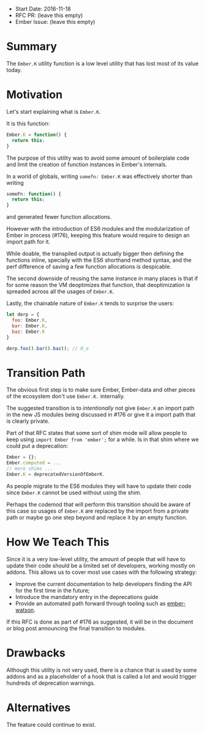 - Start Date: 2016-11-18
- RFC PR: (leave this empty)
- Ember Issue: (leave this empty)

# Summary

The `Ember.K` utility function is a low level utility that has lost most of its value today.

# Motivation

Let's start explaining what is `Ember.K`.

It is this function:

```js
Ember.K = function() {
  return this;
}
```

The purpose of this utility was to avoid some amount of boilerplate code
and limit the creation of function instances in Ember's internals.

In a world of globals, writing `somefn: Ember.K` was effectively shorter
than writing

```js
someFn: function() {
  return this;
}
```

and generated fewer function allocations.

However with the introduction of ES6 modules and the modularization of Ember
in process (#176), keeping this feature would require to design an import path for it.

While doable, the transpiled output is actually bigger then defining the functions
inline, specially with the ES6 shorthand method syntax, and the perf difference
of saving a few function allocations is despicable.

The second downside of reusing the same instance in many places is that if for
some reason the VM deoptimizes that function, that deoptimization is spreaded
across all the usages of `Ember.K`.

Lastly, the chainable nature of `Ember.K` tends to surprise the users:

```js
let derp = {
  foo: Ember.K,
  bar: Ember.K,
  baz: Ember.K
}

derp.foo().bar().baz(); // O_o
```

# Transition Path

The obvious first step is to make sure Ember, Ember-data and other pieces of the
ecosystem don't use `Ember.K.` internally.

The suggested transition is to *intentionally* not give `Ember.K` an import path in the new JS modules
being discussed in #176 or give it a import path that is clearly private.

Part of that RFC states that some sort of shim mode will allow people to keep using
`import Ember from 'ember';` for a while. Is in that shim where we could put a deprecation:

```js
Ember = {};
Ember.computed = ...
// more shims ...
Ember.K = deprecatedVersionOfEmberK.
```

As people migrate to the ES6 modules they will have to update their code since `Ember.K`
cannot be used without using the shim.

Perhaps the codemod that will perform this transition should be aware of this case so usages of `Ember.K`
are replaced by the import from a private path or maybe go one step beyond and replace
it by an empty function.

# How We Teach This

Since it is a very low-level utility,
the amount of people that will have to update their code should be a limited set of developers, working mostly on addons.
This allows us to cover most use cases with the following strategy:
* Improve the current documentation to help developers finding the API for the first time in the future;
* Introduce the mandatory entry in the deprecations guide
* Provide an automated path forward through tooling such as [ember-watson](https://github.com/abuiles/ember-watson).

If this RFC is done as part of #176 as suggested,
it will be in the document or blog post announcing the final transition to modules.

# Drawbacks

Although this utility is not very used, there is a chance that is used by some
addons and as a placeholder of a hook that is called a lot and would trigger
hundreds of deprecation warnings.

# Alternatives

The feature could continue to exist.

